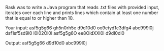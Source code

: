 Rask was to write a Java program that reads .txt files with provided input, 
iterates over each line and prints lines which contain at least one number that 
is equal to or higher than 10.

Your input:
asf5g5g66
gh5n0rh5e
d9d10d0
oo9etyd1c3dfg4
abc999l0j
dsf1sf5sd9l0
l0l02Ol0l
asf5g5g6O
ee8OidXXI0l
d9dI0dl0

Output:
asf5g5g66
d9d10d0
abc999l0j
